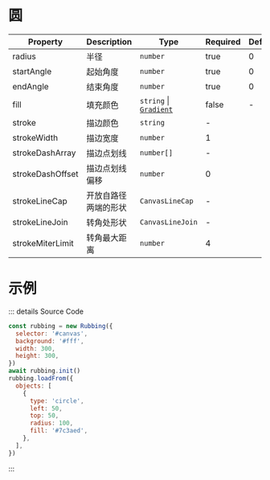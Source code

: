 # 圆

| Property         | Description          | Type                                    | Required | Default |
| ---------------- | -------------------- | --------------------------------------- | -------- | ------- |
| radius           | 半径                 | `number`                                | true     | 0       |
| startAngle       | 起始角度             | `number`                                | true     | 0       |
| endAngle         | 结束角度             | `number`                                | true     | 0       |
| fill             | 填充颜色             | `string` &#124; [`Gradient`](#gradient) | false    | -       |
| stroke           | 描边颜色             | `string`                                | -        |         |
| strokeWidth      | 描边宽度             | `number`                                | 1        |         |
| strokeDashArray  | 描边点划线           | `number[]`                              | -        |         |
| strokeDashOffset | 描边点划线偏移       | `number`                                | 0        |         |
| strokeLineCap    | 开放自路径两端的形状 | `CanvasLineCap`                         | -        |         |
| strokeLineJoin   | 转角处形状           | `CanvasLineJoin`                        | -        |         |
| strokeMiterLimit | 转角最大距离         | `number`                                | 4        |         |

# 示例

<ClientOnly>
  <canvas id="canvas"></canvas>
</ClientOnly>

<script>
if (!import.meta.env.SSR) {
  import('https://unpkg.com/rubbing@latest/dist/index.mjs').then(async ({ Rubbing }) => {
    const rubbing = new Rubbing({
      selector: '#canvas',
      background: '#fff',
      width: 300,
      height: 300,
    })
    await rubbing.init()
    rubbing.loadFrom({
      objects: [
        {
          type: 'circle',
          left: 50,
          top: 50,
          radius: 100,
          fill: '#7c3aed',
        },
      ],
    })
  })
}
</script>

::: details Source Code

```js
const rubbing = new Rubbing({
  selector: '#canvas',
  background: '#fff',
  width: 300,
  height: 300,
})
await rubbing.init()
rubbing.loadFrom({
  objects: [
    {
      type: 'circle',
      left: 50,
      top: 50,
      radius: 100,
      fill: '#7c3aed',
    },
  ],
})
```

:::
